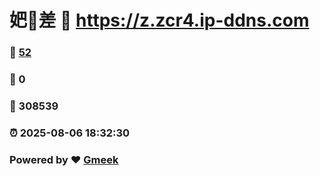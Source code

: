 # 妑🔭差 :link: https://z.zcr4.ip-ddns.com 
### :page_facing_up: [52](https://z.zcr4.ip-ddns.com/tag.html) 
### :speech_balloon: 0 
### :hibiscus: 308539 
### :alarm_clock: 2025-08-06 18:32:30 
### Powered by :heart: [Gmeek](https://github.com/Meekdai/Gmeek)
